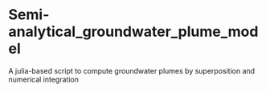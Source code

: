 # Semi-analytical_groundwater_plume_model
A julia-based script to compute groundwater plumes by superposition and numerical integration
